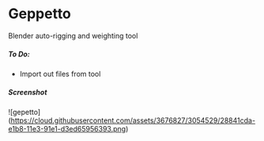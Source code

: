 Geppetto
========

Blender auto-rigging and weighting tool


##### To Do: #####

* Import out files from tool


##### Screenshot #####

![gepetto]
(https://cloud.githubusercontent.com/assets/3676827/3054529/28841cda-e1b8-11e3-91e1-d3ed65956393.png)
